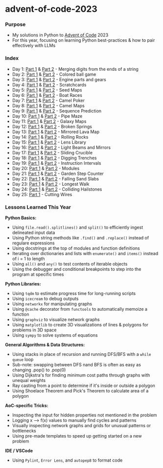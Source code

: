 # advent-of-code-2023

### Purpose
* My solutions in Python to [Advent of Code](https://adventofcode.com/) 2023
* For this year, focusing on learning Python best-practices & how to pair effectively with LLMs

### Index
* Day 1: [Part 1](/D01/d1p1.py) & [Part 2](/D01/d1p2.py) - Merging digits from the ends of a string
* Day 2: [Part 1](/D02/d2p1.py) & [Part 2](/D02/d2p2.py) - Colored ball game
* Day 3: [Part 1](/D03/d3p1.py) & [Part 2](/D03/d3p2.py) - Engine parts and gears
* Day 4: [Part 1](/D04/d4p1.py) & [Part 2](/D04/d4p2.py) - Scratchcards
* Day 5: [Part 1](/D05/d5p1.py) & [Part 2](/D05/d5p2.py) - Seed Maps
* Day 6: [Part 1](/D06/d6p1.py) & [Part 2](/D06/d6p2.py) - Boat Races
* Day 7: [Part 1](/D07/d7p1.py) & [Part 2](/D07/d7p2.py) - Camel Poker
* Day 8: [Part 1](/D08/d8p1.py) & [Part 2](/D08/d8p2.py) - Camel Maps
* Day 9: [Part 1](/D09/d9p1.py) & [Part 2](/D09/d9p2.py) - Sequence Prediction
* Day 10: [Part 1](/D10/d10p1.py) & [Part 2](/D10/d10p2.py) - Pipe Maze
* Day 11: [Part 1](/D11/d11p1.py) & [Part 2](/D11/d11p2.py) - Galaxy Maps
* Day 12: [Part 1](/D12/d12p1.py) & [Part 2](/D12/d12p2.py) - Broken Springs
* Day 13: [Part 1](/D13/d13p1.py) & [Part 2](/D13/d13p2.py) - Mirrored Lava Map
* Day 14: [Part 1](/D14/d14p1.py) & [Part 2](/D14/d14p2.py) - Rolling Rocks
* Day 15: [Part 1](/D15/d15p1.py) & [Part 2](/D15/d15p2.py) - Lens Library
* Day 16: [Part 1](/D16/d16p1.py) & [Part 2](/D16/d16p2.py) - Light Beams and Mirrors
* Day 17: [Part 1](/D17/d17p1.py) & [Part 2](/D17/d17p2.py) - Sliding Crucible
* Day 18: [Part 1](/D18/d18p1.py) & [Part 2](/D18/d18p2.py) - Digging Trenches
* Day 19: [Part 1](/D19/d19p1.py) & [Part 2](/D19/d19p2.py) - Instruction Intervals
* Day 20: [Part 1](/D20/d20p1.py) & [Part 2](/D20/d20p2.py) - Modules
* Day 21: [Part 1](/D21/d21p1.py) & [Part 2](/D21/d21p2.py) - Garden Step Counter
* Day 22: [Part 1](/D22/d22p1.py) & [Part 2](/D22/d22p2.py) - Falling Sand Slabs
* Day 23: [Part 1](/D23/d23p1.py) & [Part 2](/D23/d23p2.py) - Longest Walk
* Day 24: [Part 1](/D24/d24p1.py) & [Part 2](/D24/d24p2.py) - Colliding Hailstones
* Day 25: [Part 1](/D25/d25p1.py) - Cutting Wires

### Lessons Learned This Year
**Python Basics:**
* Using `file.read().splitlines()` and `split()` to efficiently ingest delineated input data
* Using Python string methods like `.find()` and `.replace()` instead of regulare expressions
* Using docstrings at the top of modules and function definitions
* Iterating over dictionaries and lists with `enumerate()` and `items()` instead of i = 1 to length
* Using `all()` and `any()` to test contents of iterable objects
* Using the debugger and conditional breakpoints to step into the program at specific times

**Python Libraries:**
* Using `tqdm` to estimate progress time for long-running scripts
* Using `icecream` to debug outputs
* Using `networkx` for manipulating graphs
* Using `@cache` decorator from `functools` to automatically memoize a function
* Using `graphviz` to visualize network graphs 
* Using `matplotlib` to create 3D visualizations of lines & polygons for problems in 3D space
* Using `sympy` to solve systems of equations 

**General Algorithms & Data Structures:**
* Using stacks in place of recursion and running DFS/BFS with a `while queue` loop
* Sub-note: swapping between DFS nand BFS is often as easy as changing .pop() to .pop(0)
* Using Dijkstra's for finding minimum cost paths through graphs with unequal weights
* Ray casting from a point to determine if it's inside or outside a polygon
* Using Shoelace Theorem and Pick's Theorem to calculate area of a polygon

**AoC-specific Tricks:**
* Inspecting the input for hidden properties not mentioned in the problem
* Logging x --> f(x) values to manually find cycles and patterns
* Visually inspecting network graphs and grids for unusual patterns or bottlenecks
* Using pre-made templates to speed up getting started on a new problem

**IDE / VSCode**
* Using `Pylint`, `Error Lens`, and `autopep8` to format code